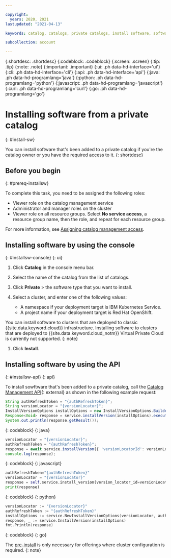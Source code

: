 ```yaml
---

copyright:
  years: 2020, 2021
lastupdated: "2021-04-13"

keywords: catalog, catalogs, private catalogs, install software, software product, deployment target

subcollection: account

---
```


{:shortdesc: .shortdesc}
{:codeblock: .codeblock}
{:screen: .screen}
{:tip: .tip}
{:note: .note}
{:important: .important}
{:ui: .ph data-hd-interface='ui'}
{:cli: .ph data-hd-interface='cli'}
{:api: .ph data-hd-interface='api'}
{:java: .ph data-hd-programlang='java'}
{:python: .ph data-hd-programlang='python'}
{:javascript: .ph data-hd-programlang='javascript'}
{:curl: .ph data-hd-programlang='curl'}
{:go: .ph data-hd-programlang='go'}

# Installing software from a private catalog
{: #install-sw}

You can install software that's been added to a private catalog if you're the catalog owner or you have the required access to it. 
{: shortdesc} 

## Before you begin
{: #prereq-installsw}

To complete this task, you need to be assigned the following roles:

* Viewer role on the catalog management service
* Administrator and manager roles on the cluster
* Viewer role on all resource groups. Select **No service access**, a resource group name, then the role, and repeat for each resource group.

For more information, see [Assigning catalog management access](/docs/account?topic=account-catalog-access).

## Installing software by using the console
{: #installsw-console}
{: ui}

1. Click **Catalog** in the console menu bar.
2. Select the name of the catalog from the list of catalogs. 
1. Click **Private** > the software type that you want to install.
1. Select a cluster, and enter one of the following values:

   * A namespace if your deployment target is IBM Kubernetes Service. 
   * A project name if your deployment target is Red Hat OpenShift. 
   
  You can install software to clusters that are deployed to classic {{site.data.keyword.cloud}} infrastructure. Installing software to clusters that are deployed to {{site.data.keyword.cloud_notm}} Virtual Private Cloud is currently not supported.
  {: note}
  
1. Click **Install**.

## Installing software by using the API
{: #installsw-api}
{: api}

To install sowftware that's been added to a private catalog, call the [Catalog Management API](https://cloud.ibm.com/apidocs/resource-catalog/private-catalog#install-version){: external} as shown in the following example request: 

```java
String authRefreshToken = "{authRefreshToken}";
String versionLocator = "{versionLocator}";
InstallVersionOptions installOptions = new InstallVersionOptions.Builder().xAuthRefreshToken(authRefreshToken).versionLocatorId(versionLocator).build();
Response<Void> response = service.installVersion(installOptions).execute();
System.out.println(response.getResult());
```
{: codeblock}
{: java}

```javascript
versionLocator = "{versionLocator}";
authRefreshToken = "{authRefreshToken}";
response = await service.installVersion({ 'versionLocatorId': versionLocator, 'xAuthRefreshToken': authRefreshToken });
console.log(response);
```
{: codeblock}
{: javascript}

```python
authRefreshToken="{authRefreshToken}"
versionLocator = "{versionLocator}"
response = self.service.install_version(version_locator_id=versionLocator, x_auth_refresh_token=authRefreshToken)
print(response)
```
{: codeblock}
{: python}

```go
versionLocator := "{versionLocator}"
authRefreshToken := "{authRefreshToken}"
installOptions := service.NewInstallVersionOptions(versionLocator, authRefreshToken)
response, _ := service.InstallVersion(installOptions)
fmt.Println(response)
```
{: codeblock}
{: go}

The [pre-install](https://cloud.ibm.com/apidocs/resource-catalog/private-catalog?code=go#preinstall-version) is only necessary for offerings where cluster configuration is required.
{: note}
